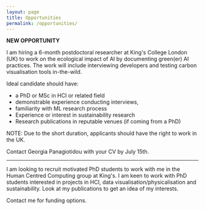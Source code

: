 ```yaml
---
layout: page
title: Opportunities
permalink: /opportunities/
---
```


**NEW OPPORTUNITY**

I am hiring a 6-month postdoctoral researcher at King's College London (UK) to work on the ecological impact of AI by documenting green(er) AI practices. The work will include interviewing developers and testing carbon visualisation tools in-the-wild.

Ideal candidate should have: 
- a PhD or MSc in HCI or related field
- demonstrable experience conducting interviews, 
- familiarity with ML research process 
- Experience or interest in sustainability research
- Research publications in reputable venues (if coming from a PhD)

NOTE: Due to the short duration, applicants should have the right to work in the UK.

Contact Georgia Panagiotidou with your CV by July 15th. 

<hr>

I am looking to recruit motivated PhD students to work with me in the Human Centred Computing group at King's. I am keen to work with PhD students interested in projects in HCI, data visualisation/physicalisation and sustainability. Look at my publications to get an idea of my interests.

Contact me for funding options.
